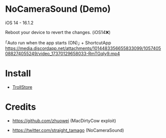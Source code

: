# NoCameraSound (Demo)

iOS 14 - 16.1.2

Reboot your device to revert the changes. (iOS14❌)

｢Auto run when the app starts (ON)｣ + ShortcutApp
https://media.discordapp.net/attachments/1014483356655833099/1057405088274055249/video_17370129658033-RmTGqIy9.mp4

# Install
- [TrollStore](apple-magnifier://install?url=https://github.com/straight-tamago/NoCameraSound/releases/download/4.7/NoCameraSound-4.7-2.ipa)

# Credits
- https://github.com/zhuowei (MacDirtyCow exploit)

- https://twitter.com/straight_tamago (NoCameraSound)
